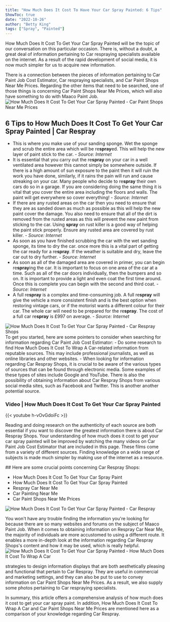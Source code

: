 ```yaml
---
title: "How Much Does It Cost To Have Your Car Spray Painted: 6 Tips"
ShowToc: true 
date: "2022-10-26"
author: "Betty King" 
tags: ["Spray", "Painted"]
---
```


How Much Does It Cost To Get Your Car Spray Painted will be the topic of our conversation on this particular occasion. There is, without a doubt, a great deal of information pertaining to Car respraying specialists available on the internet. As a result of the rapid development of social media, it is now much simpler for us to acquire new information.

There is a connection between the pieces of information pertaining to Car Paint Job Cost Estimator, Car respraying specialists, and Car Paint Shops Near Me Prices. Regarding the other items that need to be searched, one of those things is concerning Car Paint Shops Near Me Prices, which will also have something to do with Maaco Paint Job.
<img loading="lazy" src="http://www.thexbfl.com/The_Xbox_Football_League/Boba_Fett_Don_Post_Helmet_files/IMG_0049.jpg" onerror="this.onerror=null;this.src='https://blogger.googleusercontent.com/img/a/AVvXsEhe7F7TRXHtjiKvHb5vS7DmnxvpHiDyoYyYvm1nHB3Qp2_w3BnM6A2eq4v7FYxCC9bfZt3a9vIMtAYEKUiaDQbHMg-ViyGmRIj39MLp0bGFfgfYw1Dc9q_H-T0wiTm3l0Uq42dETrN9eC8aGJ9_IORZsxST1AcLR7np1koOfcc7tnHa4S8Mwz_xD9d0=s16000';" alt="How Much Does It Cost To Get Your Car Spray Painted - Car Paint Shops Near Me Prices" >

## 6 Tips to How Much Does It Cost To Get Your Car Spray Painted | Car Respray
-   This is where you make use of your sanding sponge. Wet the sponge and scrub the entire area which will be re**spray**ed. This will help the new layer of paint stick to the car. - <cite>Source: Internet</cite>
-   It is essential that you carry out the re**spray** on your car in a well ventilated area however this cannot simply be somewhere outside. If there is a high amount of sun exposure to the paint then it will ruin the work you have done, similarly, if it rains the pain will run and cause streaking on your car. Many people who decide to re**spray** their own cars do so in a garage. If you are considering doing the same thing it is vital that you cover the entire area including the floors and walls. The paint will get everywhere so cover everything! - <cite>Source: Internet</cite>
-   If there are any rusted areas on the car then you need to ensure that they are as sanded down as much as possible as this will help the new paint cover the damage. You also need to ensure that all of the dirt is removed from the rusted areas as this will prevent the new paint from sticking to the car. Using **spray** on rust killer is a good way of helping the paint stick properly. Ensure any rusted area are covered by rust killer. - <cite>Source: Internet</cite>
-   As soon as you have finished scrubbing the car with the wet sanding sponge, its time to dry the car. once more this is a vital part of getting the car ready for a re**spray**. If the weather is suitable and dry, leave the car out to dry further. - <cite>Source: Internet</cite>
-   As soon as all of the damaged area are covered in primer, you can begin re**spray**ing the car. It is important to focus on one area of the car at a time. Such as all of the car doors individually, then the bumpers and so on. It is important to provide a light and even coat the first time around. Once this is complete you can begin with the second and third coat. - <cite>Source: Internet</cite>
-   A full re**spray** is a complex and time-consuming job. A full re**spray** will give the vehicle a more consistent finish and is the best option when restoring vintage cars, or if the motorist wants a different colour for their car. The whole car will need to be prepared for the re**spray**. The cost of a full car re**spray** is £997 on average. - <cite>Source: Internet</cite>


<img loading="lazy" src="http://www.custom-choppers-guide.com/images/custom-motorcycle-paint-job.jpg" onerror="this.onerror=null;this.src='https://blogger.googleusercontent.com/img/a/AVvXsEhe7F7TRXHtjiKvHb5vS7DmnxvpHiDyoYyYvm1nHB3Qp2_w3BnM6A2eq4v7FYxCC9bfZt3a9vIMtAYEKUiaDQbHMg-ViyGmRIj39MLp0bGFfgfYw1Dc9q_H-T0wiTm3l0Uq42dETrN9eC8aGJ9_IORZsxST1AcLR7np1koOfcc7tnHa4S8Mwz_xD9d0=s16000';" alt="How Much Does It Cost To Get Your Car Spray Painted - Car Respray Shops" >
To get you started, here are some pointers to consider when searching for information regarding Car Paint Job Cost Estimator:
- Do some research to find How Much Does It Cost To Wrap A Car-related information from reputable sources. This may include professional journalists, as well as online libraries and other websites.
- When looking for information regarding Car Respray Shops, it is crucial to be aware of the various types of sources that can be found through electronic media. Some examples of these types of sites include Google and YouTube. There is also the possibility of obtaining information about Car Respray Shops from various social media sites, such as Facebook and Twitter. This is another another potential source.

### Video | How Much Does It Cost To Get Your Car Spray Painted
{{< youtube h-vOvGdoiFc >}} 


Reading and doing research on the authenticity of each source are both essential if you want to discover the greatest information there is about Car Respray Shops.
Your understanding of how much does it cost to get your car spray painted will be improved by watching the many videos on Car Paint Job Cost Estimator that are included in this page. These films come from a variety of different sources. Finding knowledge on a wide range of subjects is made much simpler by making use of the internet as a resource.
<script async="async" data-cfasync="false" src="//normallydemandedalter.com/fe63df3c5408708b15d8dc3d9b206b31/invoke.js"></script>
<div id="container-fe63df3c5408708b15d8dc3d9b206b31"></div>
## Here are some crucial points concerning Car Respray Shops:

- How Much Does It Cost To Get Your Car Spray Paint
- How Much Does It Cost To Get Your Car Spray Painted
- Respray Car Near Me
- Car Painting Near Me
- Car Paint Shops Near Me Prices

 <img loading="lazy" src="http://www.clearwatersun.org/yahoo_site_admin/assets/images/CLAUDE-CHARLES-BAND-ADEDIT.16044544.png" onerror="this.onerror=null;this.src='https://blogger.googleusercontent.com/img/a/AVvXsEhe7F7TRXHtjiKvHb5vS7DmnxvpHiDyoYyYvm1nHB3Qp2_w3BnM6A2eq4v7FYxCC9bfZt3a9vIMtAYEKUiaDQbHMg-ViyGmRIj39MLp0bGFfgfYw1Dc9q_H-T0wiTm3l0Uq42dETrN9eC8aGJ9_IORZsxST1AcLR7np1koOfcc7tnHa4S8Mwz_xD9d0=s16000';" alt="How Much Does It Cost To Get Your Car Spray Painted - Car Respray" >

You won't have any trouble finding the information you're looking for because there are so many websites and forums on the subject of Maaco Paint Job.
When it comes to obtaining information on Respray Car Near Me, the majority of individuals are more accustomed to using a different route. It enables a more in-depth look at the information regarding Car Respray Shops's content and how it may be used, which is really helpful.
<img loading="lazy" src="https://www.petrofilm.com/yahoo_site_admin/assets/images/000_send_in_the_clowns.4045633_std.jpg" onerror="this.onerror=null;this.src='https://blogger.googleusercontent.com/img/a/AVvXsEhe7F7TRXHtjiKvHb5vS7DmnxvpHiDyoYyYvm1nHB3Qp2_w3BnM6A2eq4v7FYxCC9bfZt3a9vIMtAYEKUiaDQbHMg-ViyGmRIj39MLp0bGFfgfYw1Dc9q_H-T0wiTm3l0Uq42dETrN9eC8aGJ9_IORZsxST1AcLR7np1koOfcc7tnHa4S8Mwz_xD9d0=s16000';" alt="How Much Does It Cost To Get Your Car Spray Painted - How Much Does It Cost To Wrap A Car" >

strategies to design information displays that are both aesthetically pleasing and functional that pertain to Car Respray. They are useful in commercial and marketing settings, and they can also be put to use to convey information on Car Paint Shops Near Me Prices. As a result, we also supply some photos pertaining to Car respraying specialists.

In summary, this article offers a comprehensive analysis of how much does it cost to get your car spray paint. In addition, How Much Does It Cost To Wrap A Car and Car Paint Shops Near Me Prices are mentioned here as a comparison of your knowledge regarding Car Respray.

	

